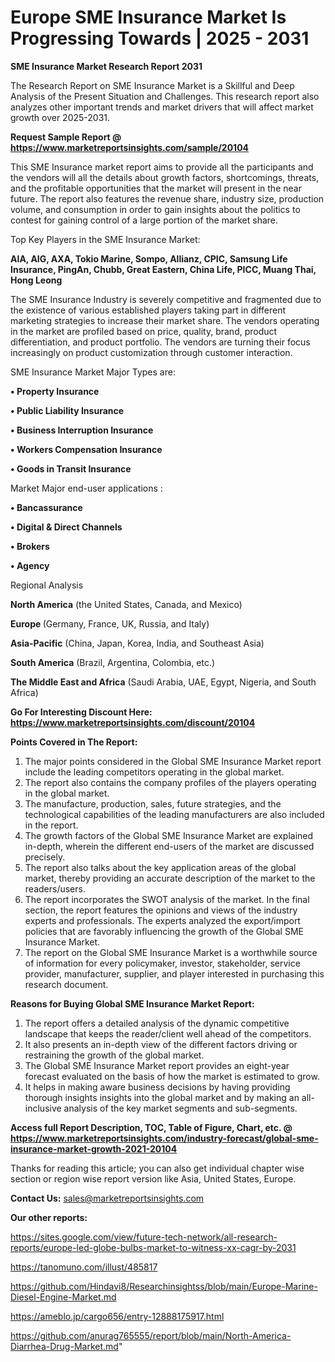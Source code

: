 # Europe SME Insurance Market Is Progressing Towards | 2025 - 2031
<strong>SME Insurance Market Research Report 2031</strong>

The Research Report on SME Insurance Market is a Skillful and Deep Analysis of the Present Situation and Challenges. This research report also analyzes other important trends and market drivers that will affect market growth over 2025-2031.

<strong>Request Sample Report @ <a href=https://www.marketreportsinsights.com/sample/20104>https://www.marketreportsinsights.com/sample/20104</a></strong>

This SME Insurance market report aims to provide all the participants and the vendors will all the details about growth factors, shortcomings, threats, and the profitable opportunities that the market will present in the near future. The report also features the revenue share, industry size, production volume, and consumption in order to gain insights about the politics to contest for gaining control of a large portion of the market share.

Top Key Players in the SME Insurance Market:

<strong>AIA, AIG, AXA, Tokio Marine, Sompo, Allianz, CPIC, Samsung Life Insurance, PingAn, Chubb, Great Eastern, China Life, PICC, Muang Thai, Hong Leong</strong>

The SME Insurance Industry is severely competitive and fragmented due to the existence of various established players taking part in different marketing strategies to increase their market share. The vendors operating in the market are profiled based on price, quality, brand, product differentiation, and product portfolio. The vendors are turning their focus increasingly on product customization through customer interaction.

SME Insurance Market Major Types are:

<strong>• Property Insurance

• Public Liability Insurance

• Business Interruption Insurance

• Workers Compensation Insurance

• Goods in Transit Insurance</strong>

Market Major end-user applications :

<strong>• Bancassurance

• Digital & Direct Channels

• Brokers

• Agency</strong>

Regional Analysis

</u><strong><b>North America</b></strong> (the United States, Canada, and Mexico)

<strong><b>Europe </b></strong>(Germany, France, UK, Russia, and Italy)

<strong><b>Asia-Pacific</b></strong> (China, Japan, Korea, India, and Southeast Asia)

<strong><b>South America</b></strong> (Brazil, Argentina, Colombia, etc.)

<strong><b>The Middle East and Africa</b></strong> (Saudi Arabia, UAE, Egypt, Nigeria, and South Africa)

<strong>Go For Interesting Discount Here: <a href=https://www.marketreportsinsights.com/discount/20104>https://www.marketreportsinsights.com/discount/20104</a></strong>

<strong>Points Covered in The Report:</strong>
<ol>
  <li>The major points considered in the Global SME Insurance Market report include the leading competitors operating in the global market.</li>
  <li>The report also contains the company profiles of the players operating in the global market.</li>
  <li>The manufacture, production, sales, future strategies, and the technological capabilities of the leading manufacturers are also included in the report.</li>
  <li>The growth factors of the Global SME Insurance Market are explained in-depth, wherein the different end-users of the market are discussed precisely.</li>
  <li>The report also talks about the key application areas of the global market, thereby providing an accurate description of the market to the readers/users.</li>
  <li>The report incorporates the SWOT analysis of the market. In the final section, the report features the opinions and views of the industry experts and professionals. The experts analyzed the export/import policies that are favorably influencing the growth of the Global SME Insurance Market.</li>
  <li>The report on the Global SME Insurance Market is a worthwhile source of information for every policymaker, investor, stakeholder, service provider, manufacturer, supplier, and player interested in purchasing this research document.</li>
</ol>
<strong>Reasons for Buying Global SME Insurance Market Report:</strong>

<ol>
  <li>The report offers a detailed analysis of the dynamic competitive landscape that keeps the reader/client well ahead of the competitors.</li>
  <li>It also presents an in-depth view of the different factors driving or restraining the growth of the global market.</li>
  <li>The Global SME Insurance Market report provides an eight-year forecast evaluated on the basis of how the market is estimated to grow.</li>
  <li>It helps in making aware business decisions by having providing thorough insights insights into the global market and by making an all-inclusive analysis of the key market segments and sub-segments.</li>
</ol>
<strong>Access full Report Description, TOC, Table of Figure, Chart, etc. @ <a href=https://www.marketreportsinsights.com/industry-forecast/global-sme-insurance-market-growth-2021-20104>https://www.marketreportsinsights.com/industry-forecast/global-sme-insurance-market-growth-2021-20104</a></strong>


Thanks for reading this article; you can also get individual chapter wise section or region wise report version like Asia, United States, Europe.

<strong>Contact Us:</strong>
sales@marketreportsinsights.com

<strong>Our other reports:</strong>

<a href=https://sites.google.com/view/future-tech-network/all-research-reports/europe-led-globe-bulbs-market-to-witness-xx-cagr-by-2031>https://sites.google.com/view/future-tech-network/all-research-reports/europe-led-globe-bulbs-market-to-witness-xx-cagr-by-2031</a>

<a href=https://tanomuno.com/illust/485817>https://tanomuno.com/illust/485817</a>

<a href=https://github.com/Hindavi8/Researchinsightss/blob/main/Europe-Marine-Diesel-Engine-Market.md>https://github.com/Hindavi8/Researchinsightss/blob/main/Europe-Marine-Diesel-Engine-Market.md</a>

<a href=https://ameblo.jp/cargo656/entry-12888175917.html>https://ameblo.jp/cargo656/entry-12888175917.html</a>

<a href=https://github.com/anurag765555/report/blob/main/North-America-Diarrhea-Drug-Market.md>https://github.com/anurag765555/report/blob/main/North-America-Diarrhea-Drug-Market.md</a>"

